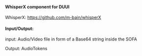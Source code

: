#### WhisperX component for DUUI

WhisperX: https://github.com/m-bain/whisperX

#### Input/Output:

input: Audio/Video file in form of a Base64 string inside the SOFA


Output: AudioTokens
